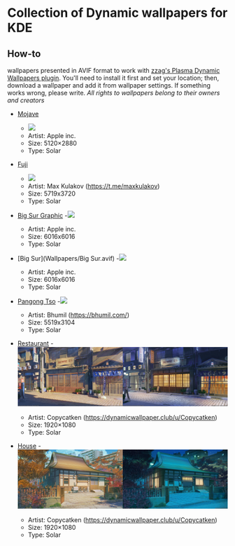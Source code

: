 # Collection of Dynamic wallpapers for KDE 

## How-to
wallpapers presented in AVIF format to work with [zzag's Plasma Dynamic Wallpapers plugin](https://github.com/zzag/plasma5-wallpapers-dynamic). You'll need to install it first and set your location; then, download a wallpaper and add it from wallpaper settings.
If something works wrong, please write.
*All rights to wallpapers belong to their owners and creators*
- [Mojave](Wallpapers/Mojave.avif)
    - <img src="Previews/mojave.jpg">
    - Artist: Apple inc.
    - Size: 5120×2880
    - Type: Solar
 
- [Fuji](Wallpapers/Fuji.avif)
    - <img src="Previews/fuji.jpg">
    - Artist: Max Kulakov (https://t.me/maxkulakov)
    - Size: 5719x3720
    - Type: Solar

- [Big Sur Graphic](Wallpapers/BigSurGraphic.avif)
    -<img src="Previews/graphic.jpg">
    - Artist: Apple inc.
    - Size: 6016x6016
    - Type: Solar
    
- [Big Sur](Wallpapers/Big Sur.avif)
    -<img src="Previews/Bigsur.jpg">
    - Artist: Apple inc.
    - Size: 6016x6016
    - Type: Solar
    
- [Pangong Tso](Wallpapers/Pangong-Tso.avif)
    -<img src="Previews/pangong.jpg">
    - Artist: Bhumil (https://bhumil.com/)
    - Size: 5519x3104
    - Type: Solar
    
- [Restaurant](Wallpapers/Restaurant.avif)
    -<img src="Previews/restaurant.jpg">
    - Artist: Copycatken (https://dynamicwallpaper.club/u/Copycatken)
    - Size: 1920×1080
    - Type: Solar

- [House](Wallpapers/House.avif)
    -<img src="Previews/house.jpg">
    - Artist: Copycatken (https://dynamicwallpaper.club/u/Copycatken)
    - Size: 1920×1080
    - Type: Solar    
